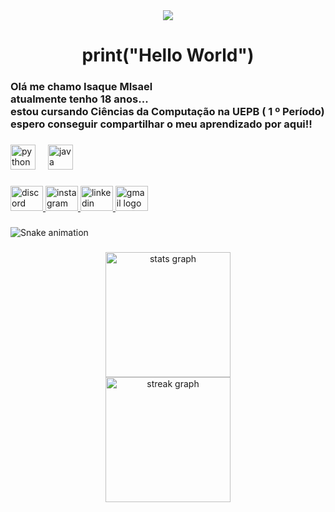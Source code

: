 <div align="center">
  <img src="https://profile-counter.glitch.me/isaqueopz/count.svg?"  />
</div>

###

<h1 align="center">print("Hello World")</h1>

###

<h3 align="left">Olá me chamo Isaque MIsael<br> atualmente tenho 18 anos...<br>estou cursando Ciências da Computação na UEPB ( 1 º Período)<br>espero  conseguir compartilhar o meu aprendizado por aqui!!</h3>

###

<div align="left">
  <img src="https://cdn.jsdelivr.net/gh/devicons/devicon/icons/python/python-original.svg" height="40" alt="python logo"  />
  <img width="12" />
  <img src="https://cdn.jsdelivr.net/gh/devicons/devicon/icons/java/java-original.svg" height="40" alt="java logo"  />
</div>

###

<div align="left">
  <a href="zckfpss" target="_blank">
    <img src="https://raw.githubusercontent.com/maurodesouza/profile-readme-generator/master/src/assets/icons/social/discord/default.svg" width="52" height="40" alt="discord logo"  />
  </a>
  <a href="https://www.instagram.com/isaquerx_/" target="_blank">
    <img src="https://raw.githubusercontent.com/maurodesouza/profile-readme-generator/master/src/assets/icons/social/instagram/default.svg" width="52" height="40" alt="instagram logo"  />
  </a>
  <a href="https://www.linkedin.com/in/isaque-misael-977793318/" target="_blank">
    <img src="https://raw.githubusercontent.com/maurodesouza/profile-readme-generator/master/src/assets/icons/social/linkedin/default.svg" width="52" height="40" alt="linkedin logo"  />
  </a>
  <a href="isaquedinizpb@gmail.com" target="_blank">
    <img src="https://raw.githubusercontent.com/maurodesouza/profile-readme-generator/master/src/assets/icons/social/gmail/default.svg" width="52" height="40" alt="gmail logo"  />
  </a>
</div>

###

<img src="https://raw.githubusercontent.com/isaqueopz/isaqueopz/output/snake.svg" alt="Snake animation" />

###

<div align="center">
  <img src="https://github-readme-stats.vercel.app/api?username=isaqueopz&hide_title=false&hide_rank=false&show_icons=true&include_all_commits=true&count_private=true&disable_animations=false&theme=blue-green&locale=en&hide_border=false&order=1" height="200" alt="stats graph" /> <br>
  <img src="https://streak-stats.demolab.com?user=isaqueopz&locale=en&mode=daily&theme=blue-green&hide_border=false&border_radius=5&order=3" height="200" alt="streak graph"  />
</div>

###
